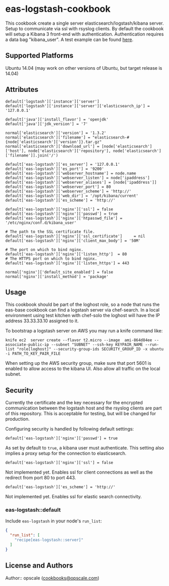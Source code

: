 # eas-logstash-cookbook

This cookbook create a single server elasticsearch/logstash/kibana server. Setup to communicate via ssl with rsyslog clients. By default the cookbook will setup a Kibana 3 front-end with authentication. Authentication requires a data bag "kibana_user". A test example can be found [here](https://github.com/promet/eas-logstash/blob/master/test/integration/data_bags/users/kibana_user.json).

## Supported Platforms

Ubuntu 14.04 (may work on other versions of Ubuntu, but target release is 14.04)

## Attributes
```
default['logstash']['instance']['server']
default['logstash']['instance']['server']['elasticsearch_ip'] = '127.0.0.1'

default['java']['install_flavor'] = 'openjdk'
default['java']['jdk_version'] = '7'

normal['elasticsearch']['version'] = '1.3.2'
normal['elasticsearch']['filename'] = "elasticsearch-#{node['elasticsearch']['version']}.tar.gz"
normal['elasticsearch']['download_url'] = [node['elasticsearch']['host'], node['elasticsearch']['repository'], node['elasticsearch']['filename']].join('/')

default['eas-logstash']['es_server'] = '127.0.0.1'
default['eas-logstash']['es_port'] = '9200'
default['eas-logstash']['webserver_hostname'] = node.name
default['eas-logstash']['webserver_listen'] = node['ipaddress']
default['eas-logstash']['webserver_aliases'] = [node['ipaddress']]
default['eas-logstash']['webserver_port'] = 80
default['eas-logstash']['webserver_scheme'] = 'http://'
default['eas-logstash']['web_dir'] = '/opt/kibana/current'
default['eas-logstash']['es_scheme'] = 'http://'

default['eas-logstash']['nginx']['ssl'] = false
default['eas-logstash']['nginx']['passwd'] = true
default['eas-logstash']['nginx']['htpasswd_file'] = '/etc/nginx/conf.d/kibana_user'

# The path to the SSL certificate file.
default['eas-logstash']['nginx']['ssl_certificate']     = nil
default['eas-logstash']['nginx']['client_max_body'] = '50M'

# The port on which to bind nginx.
default['eas-logstash']['nginx']['listen_http']  = 80
# The HTTPS port on which to bind nginx.
default['eas-logstash']['nginx']['listen_https'] = 443

normal['nginx']['default_site_enabled'] = false
normal['nginx']['install_method'] = 'package'
```

## Usage

This cookbook should be part of the loghost role, so a node that runs the eas-base cookbook can find a logstash server via chef-search. In a local environment using test kitchen with chef-solo the loghost will have the IP address 33.33.33.10 assigned to it. 

To bootstrap a logstash server on AWS you may run a knife command like:

```
knife ec2  server create --flavor t2.micro --image  ami-864d84ee --associate-public-ip --subnet "SUBNET" --ssh-key KEYPAIR_NAME --run-list "role[loghost]" --security-group-ids SECURITY_GROUP_ID -x ubuntu -i PATH_TO_KEY_PAIR_FILE
```
When setting up the AWS security group, make sure that port 5601 is enabled to allow access to the kibana UI. Also allow all traffic on the local subnet.

## Security

Currently the certificate and the key necessary for the encrypted communication between the logstash host and the rsyslog clients are part of this repository. This is acceptable for testing, but will be changed for production. 

Configuring security is handled by following default settings: 
```
default['eas-logstash']['nginx']['passwd'] = true
```
As set by default to `true`, a kibana user must authenticate. This setting also implies a proxy setup for the connection to elasticsearch.
```
default['eas-logstash']['nginx']['ssl'] = false
```
Not implemented yet. Enables ssl for client connections as well as the redirect from port 80 to port 443.

```
default['eas-logstash']['es_scheme'] = 'http://'
```
Not implemented yet. Enables ssl for elastic search connectivity.


### eas-logstash::default

Include `eas-logstash` in your node's `run_list`:

```json
{
  "run_list": [
    "recipe[eas-logstash::server]"
  ]
}
```

## License and Authors

Author:: opscale (<cookbooks@opscale.com>)
